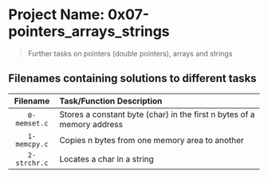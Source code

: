 # Project Name: 0x07-pointers_arrays_strings

> Further tasks on pointers (double pointers), arrays and strings

## Filenames containing solutions to different tasks

Filename | Task/Function Description
:---: | :---
`0-memset.c` | Stores a constant byte (char) in the first n bytes of a memory address 
`1-memcpy.c` | Copies n bytes from one memory area to another
`2-strchr.c` | Locates a char in a string

